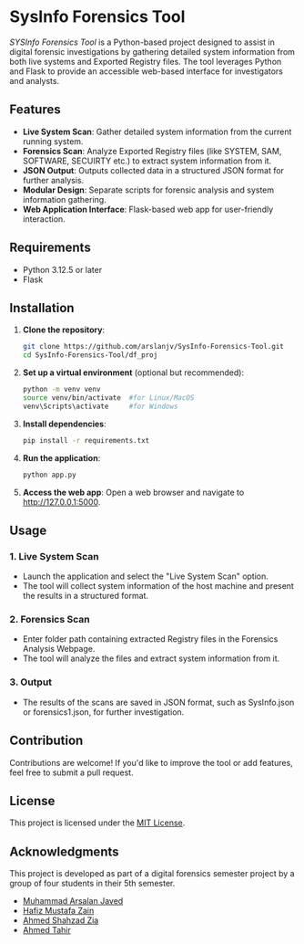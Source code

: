 # SysInfo Forensics Tool

_SYSInfo Forensics Tool_ is a Python-based project designed to assist in digital forensic investigations by gathering detailed system information from both live systems and Exported Registry files. The tool leverages Python and Flask to provide an accessible web-based interface for investigators and analysts.

## Features

- **Live System Scan**: Gather detailed system information from the current running system.
- **Forensics Scan**: Analyze Exported Registry files (like SYSTEM, SAM, SOFTWARE, SECUIRTY etc.) to extract system information from it.
- **JSON Output**: Outputs collected data in a structured JSON format for further analysis.
- **Modular Design**: Separate scripts for forensic analysis and system information gathering.
- **Web Application Interface**: Flask-based web app for user-friendly interaction.

## Requirements

- Python 3.12.5 or later
- Flask

## Installation

1. **Clone the repository**:

   ```bash
   git clone https://github.com/arslanjv/SysInfo-Forensics-Tool.git
   cd SysInfo-Forensics-Tool/df_proj
   ```

2. **Set up a virtual environment** (optional but recommended):

   ```bash
   python -m venv venv
   source venv/bin/activate  #for Linux/MacOS
   venv\Scripts\activate     #for Windows
   ```

3. **Install dependencies**:

   ```bash
   pip install -r requirements.txt
   ```

4. **Run the application**:

   ```bash
   python app.py
   ```

5. **Access the web app**:
   Open a web browser and navigate to http://127.0.0.1:5000.

## Usage

### 1. Live System Scan

- Launch the application and select the "Live System Scan" option.
- The tool will collect system information of the host machine and present the results in a structured format.

### 2. Forensics Scan

- Enter folder path containing extracted Registry files in the Forensics Analysis Webpage.
- The tool will analyze the files and extract system information from it.

### 3. Output

- The results of the scans are saved in JSON format, such as SysInfo.json or forensics1.json, for further investigation.

## Contribution

Contributions are welcome! If you'd like to improve the tool or add features, feel free to submit a pull request.

## License

This project is licensed under the [MIT License](LICENSE).

## Acknowledgments

This project is developed as part of a digital forensics semester project by a group of four students in their 5th semester.

- [Muhammad Arsalan Javed](https://github.com/arslanjv)
- [Hafiz Mustafa Zain](https://github.com/mustafaazain)
- [Ahmed Shahzad Zia](https://github.com/ChapriCheater)
- [Ahmed Tahir]()
